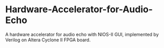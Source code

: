 # Hardware-Accelerator-for-Audio-Echo
A hardware accelerator for audio echo with NIOS-II GUI, implemented by Verilog on Altera Cyclone II FPGA board.
